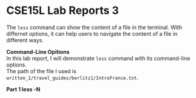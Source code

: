 # CSE15L Lab Reports 3
The `less` command can show the content of a file in the terminal. With differnet options, it can help users to navigate the content of a file in different ways.<br>

**Command-Line Opitions**<br>
In this lab report, I will demonstrate `less` command with its command-line options.<br> 
The path of the file I used is `written_2/travel_guides/berlitz1/IntroFrance.txt`.<br>

**Part 1 less -N**<br>


